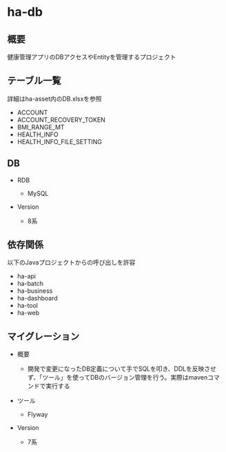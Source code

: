 # ha-db

## 概要
健康管理アプリのDBアクセスやEntityを管理するプロジェクト

## テーブル一覧

詳細はha-asset内のDB.xlsxを参照

- ACCOUNT
- ACCOUNT_RECOVERY_TOKEN
- BMI_RANGE_MT
- HEALTH_INFO
- HEALTH_INFO_FILE_SETTING

## DB
- RDB
    - MySQL

- Version
    - 8系

## 依存関係
以下のJavaプロジェクトからの呼び出しを許容
- ha-api
- ha-batch
- ha-business
- ha-dashboard
- ha-tool
- ha-web

## マイグレーション
- 概要
    - 開発で変更になったDB定義について手でSQLを叩き、DDLを反映させず、「ツール」を使ってDBのバージョン管理を行う。実際はmavenコマンドで実行する

- ツール
    - Flyway

- Version
    - 7系
